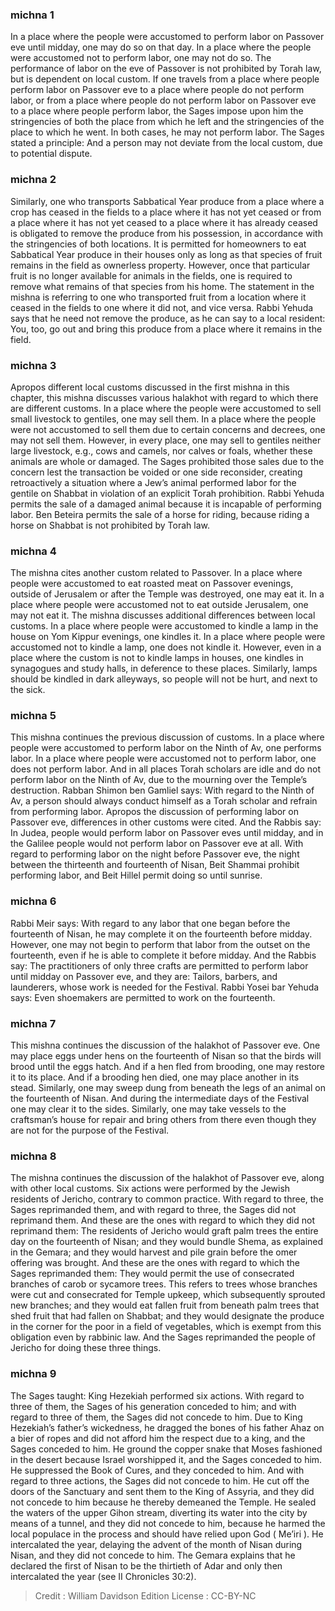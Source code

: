 
### michna 1
In a place where the people were accustomed to perform labor on Passover eve until midday, one may do so on that day. In a place where the people were accustomed not to perform labor, one may not do so. The performance of labor on the eve of Passover is not prohibited by Torah law, but is dependent on local custom. If one travels from a place where people perform labor on Passover eve to a place where people do not perform labor, or from a place where people do not perform labor on Passover eve to a place where people perform labor, the Sages impose upon him the stringencies of both the place from which he left and the stringencies of the place to which he went. In both cases, he may not perform labor. The Sages stated a principle: And a person may not deviate from the local custom, due to potential dispute.

### michna 2
Similarly, one who transports Sabbatical Year produce from a place where a crop has ceased in the fields to a place where it has not yet ceased or from a place where it has not yet ceased to a place where it has already ceased is obligated to remove the produce from his possession, in accordance with the stringencies of both locations. It is permitted for homeowners to eat Sabbatical Year produce in their houses only as long as that species of fruit remains in the field as ownerless property. However, once that particular fruit is no longer available for animals in the fields, one is required to remove what remains of that species from his home. The statement in the mishna is referring to one who transported fruit from a location where it ceased in the fields to one where it did not, and vice versa. Rabbi Yehuda says that he need not remove the produce, as he can say to a local resident: You, too, go out and bring this produce from a place where it remains in the field.

### michna 3
Apropos different local customs discussed in the first mishna in this chapter, this mishna discusses various halakhot with regard to which there are different customs. In a place where the people were accustomed to sell small livestock to gentiles, one may sell them. In a place where the people were not accustomed to sell them due to certain concerns and decrees, one may not sell them. However, in every place, one may sell to gentiles neither large livestock, e.g., cows and camels, nor calves or foals, whether these animals are whole or damaged. The Sages prohibited those sales due to the concern lest the transaction be voided or one side reconsider, creating retroactively a situation where a Jew’s animal performed labor for the gentile on Shabbat in violation of an explicit Torah prohibition. Rabbi Yehuda permits the sale of a damaged animal because it is incapable of performing labor. Ben Beteira permits the sale of a horse for riding, because riding a horse on Shabbat is not prohibited by Torah law.

### michna 4
The mishna cites another custom related to Passover. In a place where people were accustomed to eat roasted meat on Passover evenings, outside of Jerusalem or after the Temple was destroyed, one may eat it. In a place where people were accustomed not to eat outside Jerusalem, one may not eat it. The mishna discusses additional differences between local customs. In a place where people were accustomed to kindle a lamp in the house on Yom Kippur evenings, one kindles it. In a place where people were accustomed not to kindle a lamp, one does not kindle it. However, even in a place where the custom is not to kindle lamps in houses, one kindles in synagogues and study halls, in deference to these places. Similarly, lamps should be kindled in dark alleyways, so people will not be hurt, and next to the sick.

### michna 5
This mishna continues the previous discussion of customs. In a place where people were accustomed to perform labor on the Ninth of Av, one performs labor. In a place where people were accustomed not to perform labor, one does not perform labor. And in all places Torah scholars are idle and do not perform labor on the Ninth of Av, due to the mourning over the Temple’s destruction. Rabban Shimon ben Gamliel says: With regard to the Ninth of Av, a person should always conduct himself as a Torah scholar and refrain from performing labor. Apropos the discussion of performing labor on Passover eve, differences in other customs were cited. And the Rabbis say: In Judea, people would perform labor on Passover eves until midday, and in the Galilee people would not perform labor on Passover eve at all. With regard to performing labor on the night before Passover eve, the night between the thirteenth and fourteenth of Nisan, Beit Shammai prohibit performing labor, and Beit Hillel permit doing so until sunrise.

### michna 6
Rabbi Meir says: With regard to any labor that one began before the fourteenth of Nisan, he may complete it on the fourteenth before midday. However, one may not begin to perform that labor from the outset on the fourteenth, even if he is able to complete it before midday. And the Rabbis say: The practitioners of only three crafts are permitted to perform labor until midday on Passover eve, and they are: Tailors, barbers, and launderers, whose work is needed for the Festival. Rabbi Yosei bar Yehuda says: Even shoemakers are permitted to work on the fourteenth.

### michna 7
This mishna continues the discussion of the halakhot of Passover eve. One may place eggs under hens on the fourteenth of Nisan so that the birds will brood until the eggs hatch. And if a hen fled from brooding, one may restore it to its place. And if a brooding hen died, one may place another in its stead. Similarly, one may sweep dung from beneath the legs of an animal on the fourteenth of Nisan. And during the intermediate days of the Festival one may clear it to the sides. Similarly, one may take vessels to the craftsman’s house for repair and bring others from there even though they are not for the purpose of the Festival.

### michna 8
The mishna continues the discussion of the halakhot of Passover eve, along with other local customs. Six actions were performed by the Jewish residents of Jericho, contrary to common practice. With regard to three, the Sages reprimanded them, and with regard to three, the Sages did not reprimand them. And these are the ones with regard to which they did not reprimand them: The residents of Jericho would graft palm trees the entire day on the fourteenth of Nisan; and they would bundle Shema, as explained in the Gemara; and they would harvest and pile grain before the omer offering was brought. And these are the ones with regard to which the Sages reprimanded them: They would permit the use of consecrated branches of carob or sycamore trees. This refers to trees whose branches were cut and consecrated for Temple upkeep, which subsequently sprouted new branches; and they would eat fallen fruit from beneath palm trees that shed fruit that had fallen on Shabbat; and they would designate the produce in the corner for the poor in a field of vegetables, which is exempt from this obligation even by rabbinic law. And the Sages reprimanded the people of Jericho for doing these three things.

### michna 9
The Sages taught: King Hezekiah performed six actions. With regard to three of them, the Sages of his generation conceded to him; and with regard to three of them, the Sages did not concede to him. Due to King Hezekiah’s father’s wickedness, he dragged the bones of his father Ahaz on a bier of ropes and did not afford him the respect due to a king, and the Sages conceded to him. He ground the copper snake that Moses fashioned in the desert because Israel worshipped it, and the Sages conceded to him. He suppressed the Book of Cures, and they conceded to him. And with regard to three actions, the Sages did not concede to him. He cut off the doors of the Sanctuary and sent them to the King of Assyria, and they did not concede to him because he thereby demeaned the Temple. He sealed the waters of the upper Gihon stream, diverting its water into the city by means of a tunnel, and they did not concede to him, because he harmed the local populace in the process and should have relied upon God ( Me’iri ). He intercalated the year, delaying the advent of the month of Nisan during Nisan, and they did not concede to him. The Gemara explains that he declared the first of Nisan to be the thirtieth of Adar and only then intercalated the year (see II Chronicles 30:2).

>Credit : William Davidson Edition
>License :  CC-BY-NC